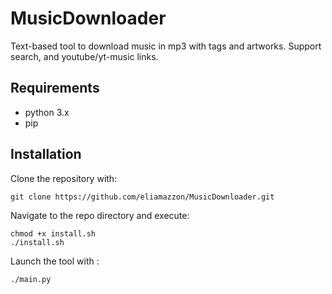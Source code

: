 # MusicDownloader
Text-based tool to download music in mp3 with tags and artworks. 
Support search, and youtube/yt-music links. 

## Requirements

- python 3.x
- pip

## Installation

Clone the repository with:

```
git clone https://github.com/eliamazzon/MusicDownloader.git
```
Navigate to the repo directory and execute:
```
chmod +x install.sh
./install.sh
```
Launch the tool with :

```
./main.py
```


